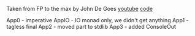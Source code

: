 Taken from FP to the max by John De Goes
[youtube](https://youtu.be/sxudIMiOo68)
[code](https://gist.github.com/jdegoes/1b43f43e2d1e845201de853815ab3cb9)

App0 - imperative
AppIO - IO monad only, we didn't get anything
App1 - tagless final
App2 - moved part to stdlib
App3 - added ConsoleOut
